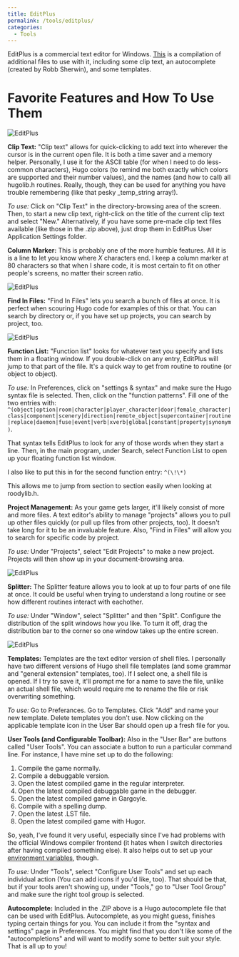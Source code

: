```yaml
---
title: EditPlus
permalink: /tools/editplus/
categories: 
  - Tools
---
```


EditPlus is a commercial text editor for Windows. [This](assets/editplus.zip) is a compilation of
additional files to use with it, including some clip text,
an autocomplete (created by Robb Sherwin), and some templates.

# Favorite Features and How To Use Them

![EditPlus](assets/images/Cliptextshow.jpg)

**Clip Text:** "Clip text" allows for quick-clicking to add text into
wherever the cursor is in the current open file. It is both a time saver
and a memory helper. Personally, I use it for the ASCII table (for when
I need to do less-common characters), Hugo colors (to remind me both
exactly which colors are supported and their number values), and the
names (and how to call) all hugolib.h routines. Really, though, they can
be used for anything you have trouble remembering (like that pesky
_temp_string array!).

*To use:* Click on "Clip Text" in the directory-browsing area of the
screen. Then, to start a new clip text, right-click on the title of the
current clip text and select "New." Alternatively, if you have some
pre-made clip text files available (like those in the .zip above), just
drop them in EditPlus User Application Settings folder.

**Column Marker:** This is probably one of the more humble features.
All it is is a line to let you know where *X* characters end. I keep a
column marker at 80 characters so that when I share code, it is most
certain to fit on other people's screens, no matter their screen ratio.

![EditPlus](assets/images/Findinfiles.jpg)

**Find In Files:** "Find In Files" lets you search a bunch of files
at once. It is perfect when scouring Hugo code for examples of this or
that. You can search by directory or, if you have set up projects, you
can search by project, too. 

![EditPlus](assets/images/Projectshot.jpg)

**Function List:** "Function list" looks for whatever text you
specify and lists them in a floating window. If you double-click on any
entry, EditPlus will jump to that part of the file. It's a quick way to
get from routine to routine (or object to object).

*To use:* In Preferences, click on "settings & syntax" and make sure
the Hugo syntax file is selected. Then, click on the "function
patterns". Fill one of the two entries with:
`^(object|option|room|character|player_character|door|female_character|class|component|scenery|direction|remote_object|supercontainer|routine|replace|daemon|fuse|event|verb|xverb|global|constant|property|synonym)`.

That syntax tells EditPlus to look for any of those words when they
start a line. Then, in the main program, under Search, select Function
List to open up your floating function list window.

I also like to put this in for the second function entry:
`^(\!\*)`

This allows me to jump from section to section easily when looking at roodylib.h.

**Project Management:** As your game gets larger, it'll likely
consist of more and more files. A text editor's ability to manage
"projects" allows you to pull up other files quickly (or pull up files
from other projects, too). It doesn't take long for it to be an
invaluable feature. Also, "Find in Files" will allow you to search for
specific code by project.

*To use:* Under "Projects", select "Edit Projects" to make a new
project. Projects will then show up in your document-browsing area.

![EditPlus](assets/images/Splitter.jpg)

**Splitter:** The Splitter feature allows you to look at up to four
parts of one file at once. It could be useful when trying to understand
a long routine or see how different routines interact with eachother.

*To use:* Under "Window", select "Splitter" and then "Split".
Configure the distribution of the split windows how you like. To turn it
off, drag the distribution bar to the corner so one window takes up the
entire screen.

![EditPlus](assets/images/Templates.jpg)

**Templates:** Templates are the text editor version of shell files. I
personally have two different versions of Hugo shell file templates (and
some grammar and "general extension" templates, too). If I select one, a
shell file is opened. If I try to save it, it'll prompt me for a name to
save the file, unlike an actual shell file, which would require me to
rename the file or risk overwriting something.

*To use:* Go to Preferances. Go to Templates. Click "Add" and name
your new template. Delete templates you don't use. Now clicking on the
applicable template icon in the User Bar should open up a fresh file for
you.

**User Tools (and Configurable Toolbar):** Also in the "User Bar" are
buttons called "User Tools". You can associate a button to run a
particular command line. For instance, I have mine set up to do the
following:

1.  Compile the game normally.
2.  Compile a debuggable version.
3.  Open the latest compiled game in the regular interpreter.
4.  Open the latest compiled debuggable game in the debugger.
5.  Open the latest compiled game in Gargoyle.
6.  Compile with a spelling dump.
7.  Open the latest .LST file.
8.  Open the latest compiled game with Hugor.

So, yeah, I've found it very useful, especially since I've had problems
with the official Windows compiler frontend (it hates when I switch
directories after having compiled something else). It also helps out to
set up your [environment variables](tips/environment-variables/),
though.

*To use:* Under "Tools", select "Configure User Tools" and set up
each individual action (You can add icons if you'd like, too). That
should be that, but if your tools aren't showing up, under "Tools," go
to "User Tool Group" and make sure the right tool group is selected.

**Autocomplete:** Included in the .ZIP above is a Hugo autocomplete
file that can be used with EditPlus. Autocomplete, as you might guess,
finishes typing certain things for you. You can include it from the
"syntax and settings" page in Preferences. You might find that you don't
like some of the "autocompletions" and will want to modify some to
better suit your style. That is all up to you!
